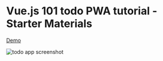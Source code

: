# Vue.js 101 todo PWA tutorial - Starter Materials

[Demo](http://willdera.github.io)

![todo app screenshot](https://image.ibb.co/g3g8Gy/Screenshot_2018_07_17_Todo_list.png)
